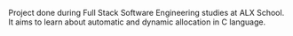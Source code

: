 Project done during Full Stack Software Engineering studies at ALX School. It aims to learn about automatic and dynamic allocation in C language.
